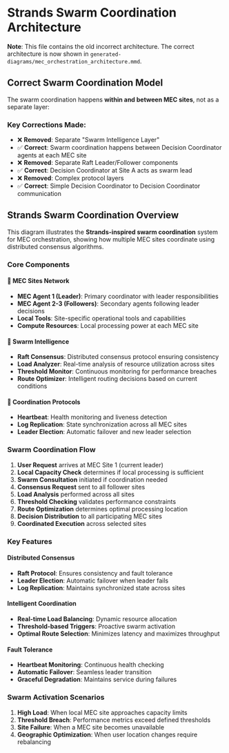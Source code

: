 # Strands Swarm Coordination Architecture

**Note**: This file contains the old incorrect architecture. The correct architecture is now shown in `generated-diagrams/mec_orchestration_architecture.mmd`.

## Correct Swarm Coordination Model

The swarm coordination happens **within and between MEC sites**, not as a separate layer:

### Key Corrections Made:

- ❌ **Removed**: Separate "Swarm Intelligence Layer"
- ✅ **Correct**: Swarm coordination happens between Decision Coordinator agents at each MEC site
- ❌ **Removed**: Separate Raft Leader/Follower components
- ✅ **Correct**: Decision Coordinator at Site A acts as swarm lead
- ❌ **Removed**: Complex protocol layers
- ✅ **Correct**: Simple Decision Coordinator to Decision Coordinator communication

## Strands Swarm Coordination Overview

This diagram illustrates the **Strands-inspired swarm coordination** system for MEC orchestration, showing how multiple MEC sites coordinate using distributed consensus algorithms.

### Core Components

#### 🏢 MEC Sites Network

- **MEC Agent 1 (Leader)**: Primary coordinator with leader responsibilities
- **MEC Agent 2-3 (Followers)**: Secondary agents following leader decisions
- **Local Tools**: Site-specific operational tools and capabilities
- **Compute Resources**: Local processing power at each MEC site

#### 🧠 Swarm Intelligence

- **Raft Consensus**: Distributed consensus protocol ensuring consistency
- **Load Analyzer**: Real-time analysis of resource utilization across sites
- **Threshold Monitor**: Continuous monitoring for performance breaches
- **Route Optimizer**: Intelligent routing decisions based on current conditions

#### 📡 Coordination Protocols

- **Heartbeat**: Health monitoring and liveness detection
- **Log Replication**: State synchronization across all MEC sites
- **Leader Election**: Automatic failover and new leader selection

### Swarm Coordination Flow

1. **User Request** arrives at MEC Site 1 (current leader)
2. **Local Capacity Check** determines if local processing is sufficient
3. **Swarm Consultation** initiated if coordination needed
4. **Consensus Request** sent to all follower sites
5. **Load Analysis** performed across all sites
6. **Threshold Checking** validates performance constraints
7. **Route Optimization** determines optimal processing location
8. **Decision Distribution** to all participating MEC sites
9. **Coordinated Execution** across selected sites

### Key Features

#### Distributed Consensus

- **Raft Protocol**: Ensures consistency and fault tolerance
- **Leader Election**: Automatic failover when leader fails
- **Log Replication**: Maintains synchronized state across sites

#### Intelligent Coordination

- **Real-time Load Balancing**: Dynamic resource allocation
- **Threshold-based Triggers**: Proactive swarm activation
- **Optimal Route Selection**: Minimizes latency and maximizes throughput

#### Fault Tolerance

- **Heartbeat Monitoring**: Continuous health checking
- **Automatic Failover**: Seamless leader transition
- **Graceful Degradation**: Maintains service during failures

### Swarm Activation Scenarios

1. **High Load**: When local MEC site approaches capacity limits
2. **Threshold Breach**: Performance metrics exceed defined thresholds
3. **Site Failure**: When a MEC site becomes unavailable
4. **Geographic Optimization**: When user location changes require rebalancing
